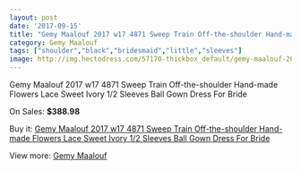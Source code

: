 ```yaml
---
layout: post
date: '2017-09-15'
title: "Gemy Maalouf 2017 w17 4871 Sweep Train Off-the-shoulder Hand-made Flowers Lace Sweet Ivory 1/2 Sleeves Ball Gown Dress For Bride"
category: Gemy Maalouf
tags: ["shoulder","black","bridesmaid","little","sleeves"]
image: http://img.hectodress.com/57170-thickbox_default/gemy-maalouf-2017-w17-4871-sweep-train-off-the-shoulder-hand-made-flowers-lace-sweet-ivory-1-2-sleeves-ball-gown-dress-for-bride.jpg
---
```

Gemy Maalouf 2017 w17 4871 Sweep Train Off-the-shoulder Hand-made Flowers Lace Sweet Ivory 1/2 Sleeves Ball Gown Dress For Bride

On Sales: **$388.98**
<a href="https://www.hectodress.com/gemy-maalouf/17795-gemy-maalouf-2017-w17-4871-sweep-train-off-the-shoulder-hand-made-flowers-lace-sweet-ivory-1-2-sleeves-ball-gown-dress-for-bride.html"><amp-img layout="responsive" width="600" height="600" src="//img.hectodress.com/57170-thickbox_default/gemy-maalouf-2017-w17-4871-sweep-train-off-the-shoulder-hand-made-flowers-lace-sweet-ivory-1-2-sleeves-ball-gown-dress-for-bride.jpg" alt="Gemy Maalouf 2017 w17 4871 Sweep Train Off-the-shoulder Hand-made Flowers Lace Sweet Ivory 1/2 Sleeves Ball Gown Dress For Bride 0" /></a>
<a href="https://www.hectodress.com/gemy-maalouf/17795-gemy-maalouf-2017-w17-4871-sweep-train-off-the-shoulder-hand-made-flowers-lace-sweet-ivory-1-2-sleeves-ball-gown-dress-for-bride.html"><amp-img layout="responsive" width="600" height="600" src="//img.hectodress.com/57175-thickbox_default/gemy-maalouf-2017-w17-4871-sweep-train-off-the-shoulder-hand-made-flowers-lace-sweet-ivory-1-2-sleeves-ball-gown-dress-for-bride.jpg" alt="Gemy Maalouf 2017 w17 4871 Sweep Train Off-the-shoulder Hand-made Flowers Lace Sweet Ivory 1/2 Sleeves Ball Gown Dress For Bride 1" /></a>
<a href="https://www.hectodress.com/gemy-maalouf/17795-gemy-maalouf-2017-w17-4871-sweep-train-off-the-shoulder-hand-made-flowers-lace-sweet-ivory-1-2-sleeves-ball-gown-dress-for-bride.html"><amp-img layout="responsive" width="600" height="600" src="//img.hectodress.com/57174-thickbox_default/gemy-maalouf-2017-w17-4871-sweep-train-off-the-shoulder-hand-made-flowers-lace-sweet-ivory-1-2-sleeves-ball-gown-dress-for-bride.jpg" alt="Gemy Maalouf 2017 w17 4871 Sweep Train Off-the-shoulder Hand-made Flowers Lace Sweet Ivory 1/2 Sleeves Ball Gown Dress For Bride 2" /></a>
<a href="https://www.hectodress.com/gemy-maalouf/17795-gemy-maalouf-2017-w17-4871-sweep-train-off-the-shoulder-hand-made-flowers-lace-sweet-ivory-1-2-sleeves-ball-gown-dress-for-bride.html"><amp-img layout="responsive" width="600" height="600" src="//img.hectodress.com/57173-thickbox_default/gemy-maalouf-2017-w17-4871-sweep-train-off-the-shoulder-hand-made-flowers-lace-sweet-ivory-1-2-sleeves-ball-gown-dress-for-bride.jpg" alt="Gemy Maalouf 2017 w17 4871 Sweep Train Off-the-shoulder Hand-made Flowers Lace Sweet Ivory 1/2 Sleeves Ball Gown Dress For Bride 3" /></a>
<a href="https://www.hectodress.com/gemy-maalouf/17795-gemy-maalouf-2017-w17-4871-sweep-train-off-the-shoulder-hand-made-flowers-lace-sweet-ivory-1-2-sleeves-ball-gown-dress-for-bride.html"><amp-img layout="responsive" width="600" height="600" src="//img.hectodress.com/57172-thickbox_default/gemy-maalouf-2017-w17-4871-sweep-train-off-the-shoulder-hand-made-flowers-lace-sweet-ivory-1-2-sleeves-ball-gown-dress-for-bride.jpg" alt="Gemy Maalouf 2017 w17 4871 Sweep Train Off-the-shoulder Hand-made Flowers Lace Sweet Ivory 1/2 Sleeves Ball Gown Dress For Bride 4" /></a>
<a href="https://www.hectodress.com/gemy-maalouf/17795-gemy-maalouf-2017-w17-4871-sweep-train-off-the-shoulder-hand-made-flowers-lace-sweet-ivory-1-2-sleeves-ball-gown-dress-for-bride.html"><amp-img layout="responsive" width="600" height="600" src="//img.hectodress.com/57171-thickbox_default/gemy-maalouf-2017-w17-4871-sweep-train-off-the-shoulder-hand-made-flowers-lace-sweet-ivory-1-2-sleeves-ball-gown-dress-for-bride.jpg" alt="Gemy Maalouf 2017 w17 4871 Sweep Train Off-the-shoulder Hand-made Flowers Lace Sweet Ivory 1/2 Sleeves Ball Gown Dress For Bride 5" /></a>

Buy it: [Gemy Maalouf 2017 w17 4871 Sweep Train Off-the-shoulder Hand-made Flowers Lace Sweet Ivory 1/2 Sleeves Ball Gown Dress For Bride](https://www.hectodress.com/gemy-maalouf/17795-gemy-maalouf-2017-w17-4871-sweep-train-off-the-shoulder-hand-made-flowers-lace-sweet-ivory-1-2-sleeves-ball-gown-dress-for-bride.html "Gemy Maalouf 2017 w17 4871 Sweep Train Off-the-shoulder Hand-made Flowers Lace Sweet Ivory 1/2 Sleeves Ball Gown Dress For Bride")

View more: [Gemy Maalouf](https://www.hectodress.com/64-gemy-maalouf "Gemy Maalouf")